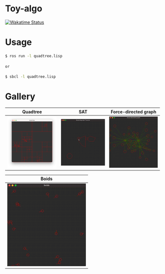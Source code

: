 # Toy-algo
[![Wakatime Status](https://_hakatime.hsupc.com/badge/svg/c3e4d248-37a9-400a-a42c-bfc4f67111ad)](https://_hakatime.hsupc.com/badge/svg/c3e4d248-37a9-400a-a42c-bfc4f67111ad)

# Usage

```bash
$ ros run -l quadtree.lisp

or

$ sbcl -l quadtree.lisp
```

# Gallery
|Quadtree|SAT|Force-directed graph|
|--|--|--|
|<img src="assets/quadtree.png" width="256"></img> | <img src="assets/sat.gif" width="256"></img>|<img src="assets/force-directed-graph.gif" width="256"></img>|

|Boids|
|--|
|<img src="assets/boids.gif" width="256"></img> |
